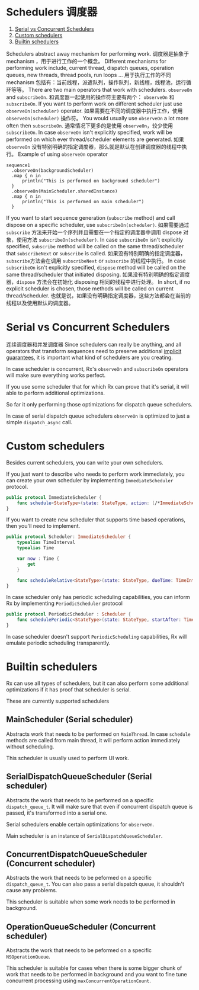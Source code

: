 Schedulers
调度器
==========

1. [Serial vs Concurrent Schedulers](#serial-vs-concurrent-schedulers)
1. [Custom schedulers](#custom-schedulers)
1. [Builtin schedulers](#builtin-schedulers)

Schedulers abstract away mechanism for performing work.
调度器是抽象于 mechanism ，用于进行工作的一个概念。
Different mechanisms for performing work include, current thread, dispatch queues, operation queues, new threads, thread pools, run loops ...
用于执行工作的不同 mechanism 包括有：当前线程，派遣队列，操作队列，新线程，线程池，运行循环等等。
There are two main operators that work with schedulers. `observeOn` and `subscribeOn`.
和调度器一起使用的操作符主要有两个： `observeOn` 和 `subscribeOn`.
If you want to perform work on different scheduler just use `observeOn(scheduler)` operator.
如果需要在不同的调度器中执行工作，使用 `observeOn(scheduler)` 操作符。
You would usually use `observeOn` a lot more often then `subscribeOn`.
通常情况下更多的是使用 `observeOn`，较少使用 `subscribeOn`.
In case `observeOn` isn't explicitly specified, work will be performed on which ever thread/scheduler elements are generated.
如果 `observeOn` 没有特别明确的指定调度器，那么就是默认在创建调度器的线程中执行。
Example of using `observeOn` operator

```
sequence1
  .observeOn(backgroundScheduler)
  .map { n in
      println("This is performed on background scheduler")
  }
  .observeOn(MainScheduler.sharedInstance)
  .map { n in
      println("This is performed on main scheduler")
  }
```

If you want to start sequence generation (`subscribe` method) and call dispose on a specific scheduler, use `subscribeOn(scheduler)`.
如果需要通过 `subscribe` 方法来开始一个序列并且需要在一个指定的调度器中调用 dispose 对象，使用方法 `subscribeOn(scheduler)`.
In case `subscribeOn` isn't explicitly specified, `subscribe` method will be called on the same thread/scheduler that `subscribeNext` or `subscribe` is called.
如果没有特别明确的指定调度器，`subscribe`方法会在调用 `subscribeNext` or `subscribe` 的线程中执行。
In case `subscribeOn` isn't explicitly specified, `dispose` method will be called on the same thread/scheduler that initiated disposing.
如果没有特别明确的指定调度器，`dispose` 方法会在初始化 disposing 相同的线程中进行处理。
In short, if no explicit scheduler is chosen, those methods will be called on current thread/scheduler.
也就是说，如果没有明确指定调度器，这些方法都会在当前的线程以及使用默认的调度器。
# Serial vs Concurrent Schedulers
连续调度器和并发调度器
Since schedulers can really be anything, and all operators that transform sequences need to preserve additional [implicit guarantees](GettingStarted.md#implicit-observable-guarantees), it is important what kind of schedulers are you creating.

In case scheduler is concurrent, Rx's `observeOn` and `subscribeOn` operators will make sure everything works perfect.

If you use some scheduler that for which Rx can prove that it's serial, it will able to perform additional optimizations.

So far it only performing those optimizations for dispatch queue schedulers.

In case of serial dispatch queue schedulers `observeOn` is optimized to just a simple `dispatch_async` call.

# Custom schedulers

Besides current schedulers, you can write your own schedulers.

If you just want to describe who needs to perform work immediately, you can create your own scheduler by implementing `ImmediateScheduler` protocol.

```swift
public protocol ImmediateScheduler {
    func schedule<StateType>(state: StateType, action: (/*ImmediateScheduler,*/ StateType) -> RxResult<Disposable>) -> RxResult<Disposable>
}
```

If you want to create new scheduler that supports time based operations, then you'll need to implement.

```swift
public protocol Scheduler: ImmediateScheduler {
    typealias TimeInterval
    typealias Time

    var now : Time {
        get
    }

    func scheduleRelative<StateType>(state: StateType, dueTime: TimeInterval, action: (StateType) -> RxResult<Disposable>) -> RxResult<Disposable>
}
```

In case scheduler only has periodic scheduling capabilities, you can inform Rx by implementing `PeriodicScheduler` protocol

```swift
public protocol PeriodicScheduler : Scheduler {
    func schedulePeriodic<StateType>(state: StateType, startAfter: TimeInterval, period: TimeInterval, action: (StateType) -> StateType) -> RxResult<Disposable>
}
```

In case scheduler doesn't support `PeriodicScheduling` capabilities, Rx will emulate periodic scheduling transparently.

# Builtin schedulers

Rx can use all types of schedulers, but it can also perform some additional optimizations if it has proof that scheduler is serial.

These are currently supported schedulers

## MainScheduler (Serial scheduler)

Abstracts work that needs to be performed on `MainThread`. In case `schedule` methods are called from main thread, it will perform action immediately without scheduling.

This scheduler is usually used to perform UI work.

## SerialDispatchQueueScheduler (Serial scheduler)

Abstracts the work that needs to be performed on a specific `dispatch_queue_t`. It will make sure that even if concurrent dispatch queue is passed, it's transformed into a serial one.

Serial schedulers enable certain optimizations for `observeOn`.

Main scheduler is an instance of `SerialDispatchQueueScheduler`.

## ConcurrentDispatchQueueScheduler (Concurrent scheduler)

Abstracts the work that needs to be peformed on a specific `dispatch_queue_t`. You can also pass a serial dispatch queue, it shouldn't cause any problems.

This scheduler is suitable when some work needs to be performed in background.

## OperationQueueScheduler (Concurrent scheduler)

Abstracts the work that needs to be peformed on a specific `NSOperationQueue`.

This scheduler is suitable for cases when there is some bigger chunk of work that needs to be performed in background and you want to fine tune concurrent processing using `maxConcurrentOperationCount`.

